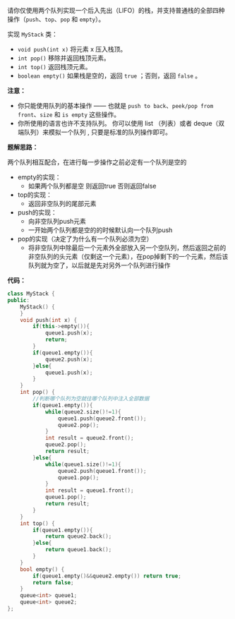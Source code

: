 请你仅使用两个队列实现一个后入先出（LIFO）的栈，并支持普通栈的全部四种操作（`push`、`top`、`pop` 和 `empty`）。

实现 `MyStack` 类：

- `void push(int x)` 将元素 x 压入栈顶。
- `int pop()` 移除并返回栈顶元素。
- `int top()` 返回栈顶元素。
- `boolean empty()` 如果栈是空的，返回 `true` ；否则，返回 `false` 。

 

**注意：**

- 你只能使用队列的基本操作 —— 也就是 `push to back`、`peek/pop from front`、`size` 和 `is empty` 这些操作。
- 你所使用的语言也许不支持队列。 你可以使用 list （列表）或者 deque（双端队列）来模拟一个队列 , 只要是标准的队列操作即可。

**题解思路：**

两个队列相互配合，在进行每一步操作之前必定有一个队列是空的

- empty的实现：
  - 如果两个队列都是空 则返回true 否则返回false
- top的实现：
  - 返回非空队列的尾部元素
- push的实现：
  - 向非空队列push元素
  - 一开始两个队列都是空的的时候默认向一个队列push
- pop的实现（决定了为什么有一个队列必须为空）
  - 将非空队列中除最后一个元素外全部放入另一个空队列，然后返回之前的非空队列的头元素（仅剩这一个元素），在pop掉剩下的一个元素，然后该队列就为空了，以后就是先对另外一个队列进行操作

**代码：**

```c++
class MyStack {
public:
    MyStack() {
    }
    void push(int x) {
        if(this->empty()){
            queue1.push(x);
            return;
        }
        if(queue1.empty()){
            queue2.push(x);    
        }else{
            queue1.push(x);
        }
    }
    int pop() {
        //判断哪个队列为空就往哪个队列中注入全部数据
        if(queue1.empty()){
            while(queue2.size()!=1){
                queue1.push(queue2.front());
                queue2.pop();
            }
            int result = queue2.front();
            queue2.pop();
            return result;
        }else{
            while(queue1.size()!=1){
                queue2.push(queue1.front());
                queue1.pop();
            }
            int result = queue1.front();
            queue1.pop();
            return result;
        }
    }
    int top() {
        if(queue1.empty()){
            return queue2.back();
        }else{
            return queue1.back();
        }
    }
    bool empty() {
        if(queue1.empty()&&queue2.empty()) return true;
        return false;
    }
    queue<int> queue1;
    queue<int> queue2;
};
```

